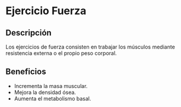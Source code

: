 # Ejercicio Fuerza

## Descripción
Los ejercicios de fuerza consisten en trabajar los músculos mediante resistencia externa o el propio peso corporal.

## Beneficios
- Incrementa la masa muscular.
- Mejora la densidad ósea.
- Aumenta el metabolismo basal.